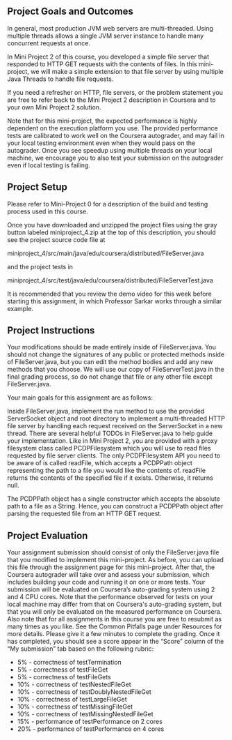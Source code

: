## Project Goals and Outcomes

In general, most production JVM web servers are multi-threaded. Using multiple threads allows a single JVM server instance to handle many concurrent requests at once.

In Mini Project 2 of this course, you developed a simple file server that responded to HTTP GET requests with the contents of files. In this mini-project, we will make a simple extension to that file server by using multiple Java Threads to handle file requests.

If you need a refresher on HTTP, file servers, or the problem statement you are free to refer back to the Mini Project 2 description in Coursera and to your own Mini Project 2 solution.

Note that for this mini-project, the expected performance is highly dependent on the execution platform you use. The provided performance tests are calibrated to work well on the Coursera autograder, and may fail in your local testing environment even when they would pass on the autograder. Once you see speedup using multiple threads on your local machine, we encourage you to also test your submission on the autograder even if local testing is failing.

## Project Setup

Please refer to Mini-Project 0 for a description of the build and testing process used in this course.

Once you have downloaded and unzipped the project files using the gray button labeled miniproject_4.zip at the top of this description, you should see the project source code file at

miniproject_4/src/main/java/edu/coursera/distributed/FileServer.java

and the project tests in

miniproject_4/src/test/java/edu/coursera/distributed/FileServerTest.java

It is recommended that you review the demo video for this week before starting this assignment, in which Professor Sarkar works through a similar example.

## Project Instructions

Your modifications should be made entirely inside of FileServer.java. You should not change the signatures of any public or protected methods inside of FileServer.java, but you can edit the method bodies and add any new methods that you choose. We will use our copy of FileServerTest.java in the final grading process, so do not change that file or any other file except FileServer.java.

Your main goals for this assignment are as follows:

Inside FileServer.java, implement the run method to use the provided ServerSocket object and root directory to implement a multi-threaded HTTP file server by handling each request received on the ServerSocket in a new thread. There are several helpful TODOs in FileServer.java to help guide your implementation.
Like in Mini Project 2, you are provided with a proxy filesystem class called PCDPFilesystem which you will use to read files requested by file server clients. The only PCDPFilesystem API you need to be aware of is called readFile, which accepts a PCDPPath object representing the path to a file you would like the contents of. readFile returns the contents of the specified file if it exists. Otherwise, it returns null.

The PCDPPath object has a single constructor which accepts the absolute path to a file as a String. Hence, you can construct a PCDPPath object after parsing the requested file from an HTTP GET request.

## Project Evaluation

Your assignment submission should consist of only the FileServer.java file that you modified to implement this mini-project. As before, you can upload this file through the assignment page for this mini-project. After that, the Coursera autograder will take over and assess your submission, which includes building your code and running it on one or more tests. Your submission will be evaluated on Coursera’s auto-grading system using 2 and 4 CPU cores. Note that the performance observed for tests on your local machine may differ from that on Coursera's auto-grading system, but that you will only be evaluated on the measured performance on Coursera. Also note that for all assignments in this course you are free to resubmit as many times as you like. See the Common Pitfalls page under Resources for more details. Please give it a few minutes to complete the grading. Once it has completed, you should see a score appear in the “Score” column of the “My submission” tab based on the following rubric:

- 5% - correctness of testTermination
- 5% - correctness of testFileGet
- 5% - correctness of testFileGets
- 10% - correctness of testNestedFileGet
- 10% - correctness of testDoublyNestedFileGet
- 10% - correctness of testLargeFileGet
- 10% - correctness of testMissingFileGet
- 10% - correctness of testMissingNestedFileGet
- 15% - performance of testPerformance on 2 cores
- 20% - performance of testPerformance on 4 cores